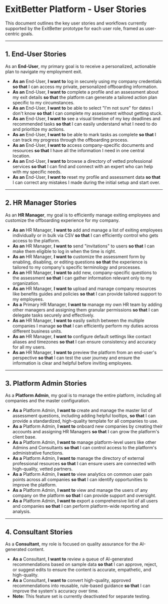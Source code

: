 # ExitBetter Platform - User Stories

This document outlines the key user stories and workflows currently supported by the ExitBetter prototype for each user role, framed as user-centric goals.

---

## 1. End-User Stories

As an **End-User**, my primary goal is to receive a personalized, actionable plan to navigate my employment exit.

*   **As an** End-User, **I want to** log in securely using my company credentials **so that** I can access my private, personalized offboarding information.
*   **As an** End-User, **I want to** complete a profile and an assessment about my exit details **so that** the platform can generate a tailored action plan specific to my circumstances.
*   **As an** End-User, **I want to** be able to select "I'm not sure" for dates I don't know **so that** I can complete my assessment without getting stuck.
*   **As an** End-User, **I want to** see a visual timeline of my key deadlines and recommended tasks **so that** I can easily understand what I need to do and prioritize my actions.
*   **As an** End-User, **I want to** be able to mark tasks as complete **so that** I can track my progress through the offboarding process.
*   **As an** End-User, **I want to** access company-specific documents and resources **so that** I have all the information I need in one central location.
*   **As an** End-User, **I want to** browse a directory of vetted professional services **so that** I can find and connect with an expert who can help with my specific needs.
*   **As an** End-User, **I want to** reset my profile and assessment data **so that** I can correct any mistakes I made during the initial setup and start over.

---

## 2. HR Manager Stories

As an **HR Manager**, my goal is to efficiently manage exiting employees and customize the offboarding experience for my company.

*   **As an** HR Manager, **I want to** add and manage a list of exiting employees individually or in bulk via CSV **so that** I can efficiently control who gets access to the platform.
*   **As an** HR Manager, **I want to** send "invitations" to users **so that** I can make them eligible to log in when the time is right.
*   **As an** HR Manager, **I want to** customize the assessment form by enabling, disabling, or editing questions **so that** the experience is tailored to my company's specific terminology and processes.
*   **As an** HR Manager, **I want to** add new, company-specific questions to the assessment **so that** I can gather information relevant only to my organization.
*   **As an** HR Manager, **I want to** upload and manage company resources like benefits guides and policies **so that** I can provide tailored support to my employees.
*   **As a** Primary HR Manager, **I want to** manage my own HR team by adding other managers and assigning them granular permissions **so that** I can delegate tasks securely and effectively.
*   **As an** HR Manager, **I want to** easily switch between the multiple companies I manage **so that** I can efficiently perform my duties across different business units.
*   **As an** HR Manager, **I want to** configure default settings like contact aliases and timezones **so that** I can ensure consistency and accuracy for all my users.
*   **As an** HR Manager, **I want to** preview the platform from an end-user's perspective **so that** I can test the user journey and ensure the information is clear and helpful before inviting employees.

---

## 3. Platform Admin Stories

As a **Platform Admin**, my goal is to manage the entire platform, including all companies and the master configuration.

*   **As a** Platform Admin, **I want to** create and manage the master list of assessment questions, including adding helpful tooltips, **so that** I can provide a standardized, high-quality template for all companies to use.
*   **As a** Platform Admin, **I want to** onboard new companies by creating their accounts and assigning HR Managers **so that** I can grow the platform's client base.
*   **As a** Platform Admin, **I want to** manage platform-level users like other Admins and Consultants **so that** I can control access to the platform's administrative functions.
*   **As a** Platform Admin, **I want to** manage the directory of external professional resources **so that** I can ensure users are connected with high-quality, vetted partners.
*   **As a** Platform Admin, **I want to** view analytics on common user pain points across all companies **so that** I can identify opportunities to improve the platform.
*   **As a** Platform Admin, **I want to** view and manage the users of any company on the platform **so that** I can provide support and oversight.
*   **As a** Platform Admin, **I want to** export a comprehensive list of all users and companies **so that** I can perform platform-wide reporting and analysis.

---

## 4. Consultant Stories

As a **Consultant**, my role is focused on quality assurance for the AI-generated content.

*   **As a** Consultant, **I want to** review a queue of AI-generated recommendations based on sample data **so that** I can approve, reject, or suggest edits to ensure the content is accurate, empathetic, and high-quality.
*   **As a** Consultant, **I want to** convert high-quality, approved recommendations into reusable, rule-based guidance **so that** I can improve the system's accuracy over time.
*   **Note:** This feature set is currently deactivated for separate testing.
